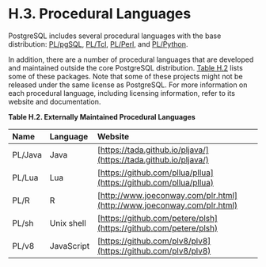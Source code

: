 # H.3. Procedural Languages

PostgreSQL includes several procedural languages with the base distribution: [PL/pgSQL](https://www.postgresql.org/docs/10/static/plpgsql.html), [PL/Tcl](https://www.postgresql.org/docs/10/static/pltcl.html), [PL/Perl](https://www.postgresql.org/docs/10/static/plperl.html), and [PL/Python](https://www.postgresql.org/docs/10/static/plpython.html).

In addition, there are a number of procedural languages that are developed and maintained outside the core PostgreSQL distribution. [Table H.2](https://www.postgresql.org/docs/10/static/external-pl.html#PL-LANGUAGE-TABLE) lists some of these packages. Note that some of these projects might not be released under the same license as PostgreSQL. For more information on each procedural language, including licensing information, refer to its website and documentation.

**Table H.2. Externally Maintained Procedural Languages**

| Name | Language | Website |
| :--- | :--- | :--- |
| PL/Java | Java | [https://tada.github.io/pljava/](https://tada.github.io/pljava/) |
| PL/Lua | Lua | [https://github.com/pllua/pllua](https://github.com/pllua/pllua) |
| PL/R | R | [http://www.joeconway.com/plr.html](http://www.joeconway.com/plr.html) |
| PL/sh | Unix shell | [https://github.com/petere/plsh](https://github.com/petere/plsh) |
| PL/v8 | JavaScript | [https://github.com/plv8/plv8](https://github.com/plv8/plv8) |

